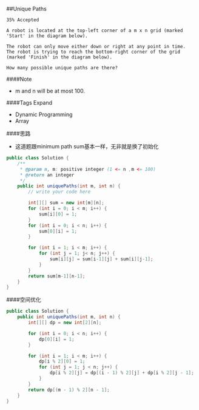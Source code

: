 ##Unique Paths

    35% Accepted

	A robot is located at the top-left corner of a m x n grid (marked 'Start' in the diagram below).

	The robot can only move either down or right at any point in time.
    The robot is trying to reach the bottom-right corner of the grid (marked 'Finish' in the diagram below).

	How many possible unique paths are there?

####Note
- m and n will be at most 100.

####Tags Expand
- Dynamic Programming
- Array

####思路
- 这道题跟minimum path sum基本一样，无非就是换了初始化

```java
public class Solution {
    /**
     * @param n, m: positive integer (1 <= n ,m <= 100)
     * @return an integer
     */
    public int uniquePaths(int m, int n) {
        // write your code here

        int[][] sum = new int[m][n];
        for (int i = 0; i < m; i++) {
            sum[i][0] = 1;
        }
        for (int i = 0; i < n; i++) {
            sum[0][i] = 1;
        }

        for (int i = 1; i < m; i++) {
            for (int j = 1; j< n; j++) {
                sum[i][j] = sum[i-1][j] + sum[i][j-1];
            }
        }
        return sum[m-1][n-1];
    }
}
```

####空间优化
```java
public class Solution {
    public int uniquePaths(int m, int n) {
        int[][] dp = new int[2][n];

        for (int i = 0; i < n; i++) {
            dp[0][i] = 1;
        }

        for (int i = 1; i < m; i++) {
            dp[i % 2][0] = 1;
            for (int j = 1; j < n; j++) {
                dp[i % 2][j] = dp[(i - 1) % 2][j] + dp[i % 2][j - 1];
            }
        }
        return dp[(m - 1) % 2][n - 1];
    }
}
```
